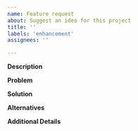 ```yaml
---
name: Feature request
about: Suggest an idea for this project
title: ''
labels: 'enhancement'
assignees: ''

---
```


**Description**
<!-- A clear and concise description of your feature request. -->

**Problem**
<!-- What is the problem you're trying to solve with this feature request? -->

**Solution**
<!-- What needs to happen in order to solve the problem? -->

**Alternatives**
<!-- Are there any alternative solutions or features you've considered that could solve the problem? -->

**Additional Details**
<!-- Add any other context about the problem here. -->
